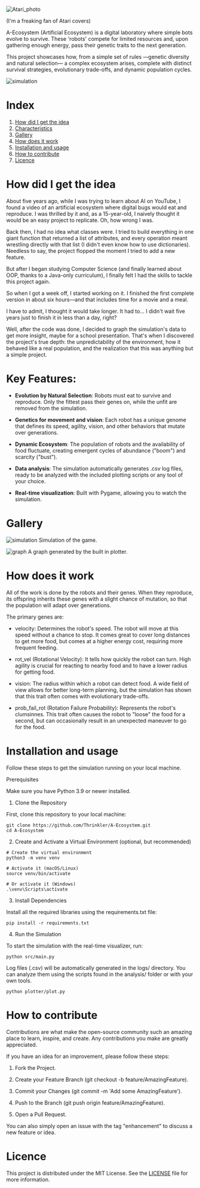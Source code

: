 
![Atari_photo](assets/atari_cover.png)

(I'm a freaking fan of Atari covers)


A-Ecosystem (Artificial Ecosystem) is a digital laboratory where simple bots
evolve to survive. These 'robots' compete for limited resources and, upon 
gathering enough energy, pass their genetic traits to the next generation.

This project showcases how, from a simple set of rules —genetic diversity 
and natural selection— a complex ecosystem arises, complete with distinct
survival strategies, evolutionary trade-offs, and dynamic population cycles.

![simulation](assets/simulation.gif)

# Index
1. [How did I get the idea](#how-did-i-get-the-idea)
2. [Characteristics](#key-features)
3. [Gallery](#gallery)
4. [How does it work](#how-does-it-work)
5. [Installation and usage](#installation-and-usage)
6. [How to contribute](#how-to-contribute)
7. [Licence](#licence)


# How did I get the idea
About five years ago, while I was trying to learn about AI on YouTube, I found a video of an artificial ecosystem where digital bugs would eat and reproduce. I was thrilled by it and, as a 15-year-old, I naively thought it would be an easy project to replicate. Oh, how wrong I was.

Back then, I had no idea what classes were. I tried to build everything in one giant function that returned a list of attributes, and every operation meant wrestling directly with that list (I didn't even know how to use dictionaries). Needless to say, the project flopped the moment I tried to add a new feature.

But after I began studying Computer Science (and finally learned about OOP, thanks to a Java-only curriculum), I finally felt I had the skills to tackle this project again.

So when I got a week off, I started working on it. I finished the first complete version in about six hours—and that includes time for a movie and a meal.

I have to admit, I thought it would take longer. It had to... I didn't wait five years just to finish it in less than a day, right?

Well, after the code was done, I decided to graph the simulation's data to get more insight, maybe for a school presentation. That's when I discovered the project's true depth: the unpredictability of the environment, how it behaved like a real population, and the realization that this was anything but a simple project.

# Key Features:

- **Evolution by Natural Selection**:
    Robots must eat to survive and reproduce. Only the fittest pass their genes on, while the unfit are removed from the simulation.

- **Genetics for movement and vision**:
    Each robot has a unique genome that defines its speed, agility, vision, and other behaviors that mutate over generations.

- **Dynamic Ecosystem**:
    The population of robots and the availability of food fluctuate, creating emergent cycles of abundance ("boom") and scarcity ("bust").

- **Data analysis**:
    The simulation automatically generates .csv log files, ready to be analyzed with the included plotting scripts or any tool of your choice.

- **Real-time visualization**:
    Built with Pygame, allowing you to watch the simulation.

# Gallery

![simulation](assets/simulation.gif)
Simulation of the game.

![graph](assets/Figure_1.png)
A graph generated by the built in plotter.

# How does it work

All of the work is done by the robots and their genes. When they reproduce, its offspring inherits these genes with a slight chance of mutation, so that the population will adapt over generations. 

The primary genes are:

- velocity: Determines the robot's speed. The robot will move at this speed without a chance to stop. It comes great to cover long distances to get more food, but comes at a higher energy cost, requiring more frequent feeding.

- rot_vel (Rotational Velocity): It tells how quickly the robot can turn. High agility is crucial for reacting to nearby food and to have a lower radius for getting food.

- vision: The radius within which a robot can detect food. A wide field of view allows for better long-term planning, but the simulation has shown that this trait often comes with evolutionary trade-offs.

- prob_fail_rot (Rotation Failure Probability): Represents the robot's clumsinnes. This trait often causes the robot to "loose" the food for a second, but can occasionally result in an unexpected maneuver to go for the food.

# Installation and usage

Follow these steps to get the simulation running on your local machine.

Prerequisites

Make sure you have Python 3.9 or newer installed.

1. Clone the Repository

First, clone this repository to your local machine:

```
git clone https://github.com/Thrinkler/A-Ecosystem.git
cd A-Ecosystem
```
2. Create and Activate a Virtual Environment (optional, but recommended)

```
# Create the virtual environment
python3 -m venv venv

# Activate it (macOS/Linux)
source venv/bin/activate

# Or activate it (Windows)
.\venv\Scripts\activate
```

3. Install Dependencies

Install all the required libraries using the requirements.txt file:

```
pip install -r requirements.txt
```

4. Run the Simulation

To start the simulation with the real-time visualizer, run:

```
python src/main.py
```

Log files (.csv) will be automatically generated in the logs/ directory. You can analyze them using the scripts found in the analysis/ folder or with your own tools.

```
python plotter/plot.py
```

# How to contribute
Contributions are what make the open-source community such an amazing place to learn, inspire, and create. Any contributions you make are greatly appreciated.

If you have an idea for an improvement, please follow these steps:

1. Fork the Project.

2. Create your Feature Branch (git checkout -b feature/AmazingFeature).

3. Commit your Changes (git commit -m 'Add some AmazingFeature').

4. Push to the Branch (git push origin feature/AmazingFeature).

5. Open a Pull Request.

You can also simply open an issue with the tag "enhancement" to discuss a new feature or idea.

# Licence
This project is distributed under the MIT License. See the [LICENSE](LICENSE) file for more information.

